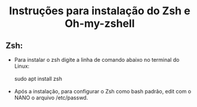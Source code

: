 <h1 align="center"> Instruções para instalação do Zsh e Oh-my-zshell </h1>

## **Zsh:**
- Para instalar o zsh digite a linha de comando abaixo no terminal do Linux:</br></br>
sudo apt install zsh </br></br>
- Após a instalação, para configurar o Zsh como bash padrão, edit com o NANO o arquivo /etc/passwd. 


